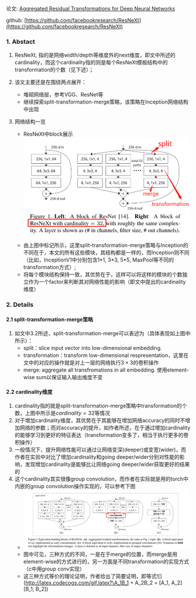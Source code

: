 论文: [Aggregated Residual Transformations for Deep Neural Networks](http://openaccess.thecvf.com/content_cvpr_2017/papers/Xie_Aggregated_Residual_Transformations_CVPR_2017_paper.pdf)

github: [https://github.com/facebookresearch/ResNeXt](https://github.com/facebookresearch/ResNeXt)


### 1. Abstact
1. ResNeXt, 指的是网络width/depth等维度外的next维度，即文中所述的cardinality，而这个cardinality指的则是每个ResNeXt模板结构中的transformation的个数（见下述）；
2. 该文主要还是在围绕两点展开：
    * 堆砌网络层，参考VGG、ResNet等
    * 继续探索split-transformation-merge策略，该策略在Inception网络结构中出现

3. 网络结构一览
    * ResNeXt中block展示
        ![Block in ResNeXt](./imgs/cls1_ResNeXt_1.png)
    * 由上图中标记所示，这里split-transformation-merge策略与Inception的不同在于，本文的所有这些模块，其结构都是一样的，而Inception则不同（比如，InceptionV1中分别包含1\*1, 3\*3, 5\*5, MaxPool等不同的transformation方式）; 
    * 将每个模块结构保持一致，其优势在于，这样可以将这样的模块的个数独立作为一个factor来判断其对网络性能的影响（即文中提出的cardinality维度）


### 2. Details

#### 2.1 split-transformation-merge策略
1. 如文中3.2所述，split-transformation-merge可以表述为（具体表现如上图中所示）：
    * split：slice input vector into low-dimensional embedding. 
    * transformation：transform low-dimensional respresentation，这里在文中的对应的操作就是对上一层的网络执行$3\times3$的卷积操作
    * merge: aggregate all transfromations in all embedding. 使用element-wise sum以保证输入输出维度不变

#### 2.2 cardinality维度
1. cardinality指的就是split-transformation-merge策略中transformation的个数，上图中所示是$cardinality=32$等情况
2. 对于增加cardinality维度，其优势在于其能够在增加网络accuracy的同时不增加网络的参数；而对accuracy的提升，如作者所述，在于通过增加cardinality的能够学习到更好的特征表达（transformation变多了，相当于执行更多的卷积操作）
3. 一般情况下，提升网络性能可以通过让网络变深(deeper)或变宽(wider)，而作者在实验中对比了增加cardinality和going deeper/wider分别对性能的影响，发现增加cardinality是能够比让网络going deeper/wider获取更好的结果的
4. 这个cardinality其实很像group convolution，而作者在实际就是用的torch中内嵌的group convolution操作实现的，可以参考下图
    * ![ResNeXt的几种等价方式](./imgs/cls1_ResNeXt_2.png)
    * 图中可见，三种方式的不同，一是在于merge的位置，而merge是用element-wise的方式进行的，另一方面是不同transformation的实现方式（c中用group conv实现）
    * 这三种方式等价的理论证明，作者给出了简要证明，即等式![](http://latex.codecogs.com/gif.latex?\A_1B_1 + A_2B_2 = [A_1, A_2][B_1; B_2])

